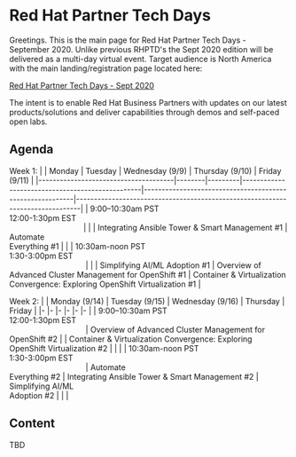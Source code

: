 # Red Hat Partner Tech Days


Greetings. This is the main page for Red Hat Partner Tech Days - September 2020. Unlike previous RHPTD's the Sept 2020 edition will be delivered as a multi-day virtual event. Target audience is North America with the main landing/registration page located here:

[Red Hat Partner Tech Days - Sept 2020](https://events.redhat.com/profile/web/index.cfm?PKwebID=0x51871abcd)


The intent is to enable Red Hat Business Partners with updates on our latest products/solutions and deliver capabilities through demos and self-paced open labs.  

## Agenda

Week 1:
|                                      | Monday | Tuesday | Wednesday (9/9)                                 | Thursday (9/10)                                          | Friday (9/11)                                                                 |
|--------------------------------------|--------|---------|-------------------------------------------------|----------------------------------------------------------|-------------------------------------------------------------------------------|
| 9:00–10:30am PST<br>12:00-1:30pm EST<br>&nbsp;&nbsp;&nbsp;&nbsp;&nbsp;&nbsp;&nbsp;&nbsp;&nbsp;&nbsp;&nbsp;&nbsp;&nbsp;&nbsp;&nbsp;&nbsp;&nbsp;&nbsp;&nbsp;&nbsp;&nbsp;&nbsp;&nbsp;&nbsp;&nbsp;&nbsp;&nbsp;&nbsp;&nbsp;&nbsp;&nbsp;&nbsp;&nbsp;&nbsp;|        |         | Integrating Ansible Tower & Smart Management #1 | Automate<br>Everything #1                                   |                                                                               |
| 10:30am-noon PST<br>1:30-3:00pm EST<br>&nbsp;&nbsp;&nbsp;&nbsp;&nbsp;&nbsp;&nbsp;&nbsp;&nbsp;&nbsp;&nbsp;&nbsp;&nbsp;&nbsp;&nbsp;&nbsp;&nbsp;&nbsp;&nbsp;&nbsp;&nbsp;&nbsp;&nbsp;&nbsp;&nbsp;&nbsp;&nbsp;&nbsp;&nbsp;&nbsp;&nbsp;&nbsp;&nbsp;&nbsp;  |        |         | Simplifying AI/ML Adoption #1                   | Overview of Advanced Cluster Management for OpenShift #1 | Container & Virtualization Convergence: Exploring OpenShift Virtualization #1 |

Week 2:
|  	| Monday (9/14) 	| Tuesday (9/15) 	| Wednesday (9/16) 	| Thursday 	| Friday 	|
|-	|-	|-	|-	|-	|-	|
| 9:00–10:30am PST<br>12:00-1:30pm EST<br>&nbsp;&nbsp;&nbsp;&nbsp;&nbsp;&nbsp;&nbsp;&nbsp;&nbsp;&nbsp;&nbsp;&nbsp;&nbsp;&nbsp;&nbsp;&nbsp;&nbsp;&nbsp;&nbsp;&nbsp;&nbsp;&nbsp;&nbsp;&nbsp;&nbsp;&nbsp;&nbsp;&nbsp;&nbsp;&nbsp;&nbsp;&nbsp;&nbsp;&nbsp; 	| Overview of Advanced Cluster Management for OpenShift #2 	|  	| Container & Virtualization Convergence: Exploring OpenShift Virtualization #2 	|  	|  	|
| 10:30am-noon PST<br>1:30-3:00pm EST<br>&nbsp;&nbsp;&nbsp;&nbsp;&nbsp;&nbsp;&nbsp;&nbsp;&nbsp;&nbsp;&nbsp;&nbsp;&nbsp;&nbsp;&nbsp;&nbsp;&nbsp;&nbsp;&nbsp;&nbsp;&nbsp;&nbsp;&nbsp;&nbsp;&nbsp;&nbsp;&nbsp;&nbsp;&nbsp;&nbsp;&nbsp;&nbsp;&nbsp;&nbsp; 	| Automate<br>Everything #2 	| Integrating Ansible Tower & Smart Management #2 	| Simplifying AI/ML<br> Adoption #2 	|  	|  	|


## Content

TBD

